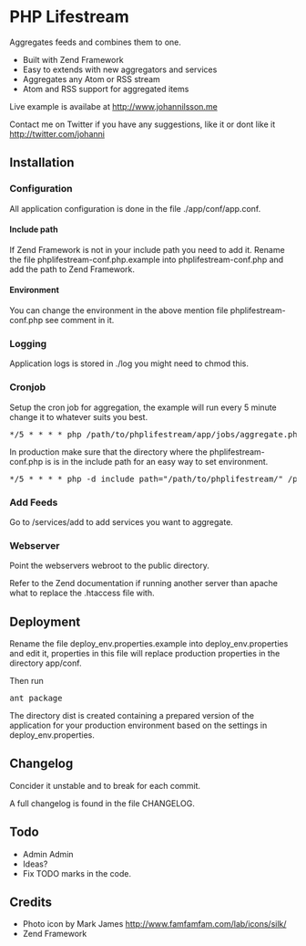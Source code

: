 PHP Lifestream
==============

Aggregates feeds and combines them to one.

* Built with Zend Framework
* Easy to extends with new aggregators and services
* Aggregates any Atom or RSS stream
* Atom and RSS support for aggregated items

Live example is availabe at <http://www.johannilsson.me>

Contact me on Twitter if you have any suggestions, like it or dont like it 
<http://twitter.com/johanni>

Installation
------------

### Configuration

All application configuration is done in the file ./app/conf/app.conf.

#### Include path

If Zend Framework is not in your include path you need to add it. Rename the 
file phplifestream-conf.php.example into phplifestream-conf.php and add the path
to Zend Framework.

#### Environment

You can change the environment in the above mention file phplifestream-conf.php
see comment in it.

### Logging

Application logs is stored in ./log you might need to chmod this.

### Cronjob

Setup the cron job for aggregation, the example will run every 5 minute change it
to whatever suits you best.

<pre>
*/5 * * * * php /path/to/phplifestream/app/jobs/aggregate.php >> /dev/null
</pre>

In production make sure that the directory where the phplifestream-conf.php is is
in the include path for an easy way to set environment.

<pre>
*/5 * * * * php -d include_path="/path/to/phplifestream/" /path/to/phplifestream/app/jobs/aggregate.php
</pre>

### Add Feeds

Go to /services/add to add services you want to aggregate.

### Webserver

Point the webservers webroot to the public directory. 

Refer to the Zend documentation if running another server than apache what to 
replace the .htaccess file with.

Deployment
----------

Rename the file deploy_env.properties.example into deploy_env.properties and edit
it, properties in this file will replace production properties in the directory
app/conf.

Then run

<pre>
ant package
</pre>

The directory dist is created containing a prepared version of the application for
your production environment based on the settings in deploy_env.properties.

Changelog
---------
Concider it unstable and to break for each commit.

A full changelog is found in the file CHANGELOG.

Todo
----

* Admin Admin
* Ideas?
* Fix TODO marks in the code.

Credits
-------

* Photo icon by Mark James <http://www.famfamfam.com/lab/icons/silk/>
* Zend Framework
